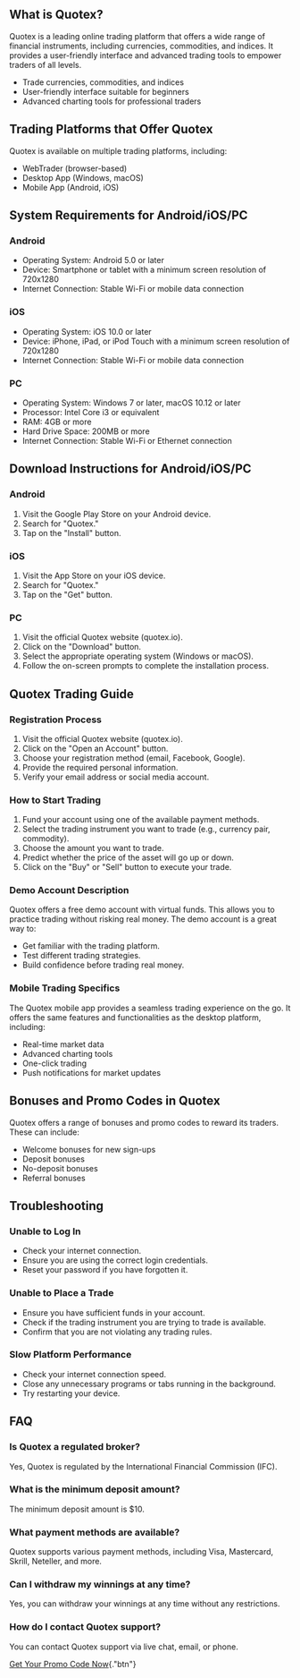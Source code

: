 ## What is Quotex?

Quotex is a leading online trading platform that offers a wide range of
financial instruments, including currencies, commodities, and indices.
It provides a user-friendly interface and advanced trading tools to
empower traders of all levels.

-   Trade currencies, commodities, and indices
-   User-friendly interface suitable for beginners
-   Advanced charting tools for professional traders

## Trading Platforms that Offer Quotex

Quotex is available on multiple trading platforms, including:

-   WebTrader (browser-based)
-   Desktop App (Windows, macOS)
-   Mobile App (Android, iOS)

## System Requirements for Android/iOS/PC

### Android

-   Operating System: Android 5.0 or later
-   Device: Smartphone or tablet with a minimum screen resolution of
    720x1280
-   Internet Connection: Stable Wi-Fi or mobile data connection

### iOS

-   Operating System: iOS 10.0 or later
-   Device: iPhone, iPad, or iPod Touch with a minimum screen resolution
    of 720x1280
-   Internet Connection: Stable Wi-Fi or mobile data connection

### PC

-   Operating System: Windows 7 or later, macOS 10.12 or later
-   Processor: Intel Core i3 or equivalent
-   RAM: 4GB or more
-   Hard Drive Space: 200MB or more
-   Internet Connection: Stable Wi-Fi or Ethernet connection

## Download Instructions for Android/iOS/PC

### Android

1.  Visit the Google Play Store on your Android device.
2.  Search for "Quotex."
3.  Tap on the "Install" button.

### iOS

1.  Visit the App Store on your iOS device.
2.  Search for "Quotex."
3.  Tap on the "Get" button.

### PC

1.  Visit the official Quotex website (quotex.io).
2.  Click on the "Download" button.
3.  Select the appropriate operating system (Windows or macOS).
4.  Follow the on-screen prompts to complete the installation process.

## Quotex Trading Guide

### Registration Process

1.  Visit the official Quotex website (quotex.io).
2.  Click on the "Open an Account" button.
3.  Choose your registration method (email, Facebook, Google).
4.  Provide the required personal information.
5.  Verify your email address or social media account.

### How to Start Trading

1.  Fund your account using one of the available payment methods.
2.  Select the trading instrument you want to trade (e.g., currency
    pair, commodity).
3.  Choose the amount you want to trade.
4.  Predict whether the price of the asset will go up or down.
5.  Click on the "Buy" or "Sell" button to execute your
    trade.

### Demo Account Description

Quotex offers a free demo account with virtual funds. This allows you to
practice trading without risking real money. The demo account is a great
way to:

-   Get familiar with the trading platform.
-   Test different trading strategies.
-   Build confidence before trading real money.

### Mobile Trading Specifics

The Quotex mobile app provides a seamless trading experience on the go.
It offers the same features and functionalities as the desktop platform,
including:

-   Real-time market data
-   Advanced charting tools
-   One-click trading
-   Push notifications for market updates

## Bonuses and Promo Codes in Quotex

Quotex offers a range of bonuses and promo codes to reward its traders.
These can include:

-   Welcome bonuses for new sign-ups
-   Deposit bonuses
-   No-deposit bonuses
-   Referral bonuses

## Troubleshooting

### Unable to Log In

-   Check your internet connection.
-   Ensure you are using the correct login credentials.
-   Reset your password if you have forgotten it.

### Unable to Place a Trade

-   Ensure you have sufficient funds in your account.
-   Check if the trading instrument you are trying to trade is
    available.
-   Confirm that you are not violating any trading rules.

### Slow Platform Performance

-   Check your internet connection speed.
-   Close any unnecessary programs or tabs running in the background.
-   Try restarting your device.

## FAQ

### Is Quotex a regulated broker?

Yes, Quotex is regulated by the International Financial Commission
(IFC).

### What is the minimum deposit amount?

The minimum deposit amount is \$10.

### What payment methods are available?

Quotex supports various payment methods, including Visa, Mastercard,
Skrill, Neteller, and more.

### Can I withdraw my winnings at any time?

Yes, you can withdraw your winnings at any time without any
restrictions.

### How do I contact Quotex support?

You can contact Quotex support via live chat, email, or phone.

[Get Your Promo Code
Now](\%22https://traff.sbs/brokerqxsignup\%22){."btn"}

